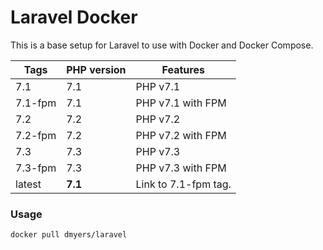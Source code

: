 # Laravel Docker

This is a base setup for Laravel to use with Docker and Docker Compose.

| Tags | PHP version | Features |
| - | - | - |
| 7.1 | 7.1 | PHP v7.1 |
| 7.1-fpm | 7.1 | PHP v7.1 with FPM |
| 7.2 | 7.2 | PHP v7.2 |
| 7.2-fpm | 7.2 | PHP v7.2 with FPM |
| 7.3 | 7.3 | PHP v7.3 |
| 7.3-fpm | 7.3 | PHP v7.3 with FPM |
| latest | **7.1** | Link to 7.1-fpm tag. |

### Usage

```bash
docker pull dmyers/laravel
```
